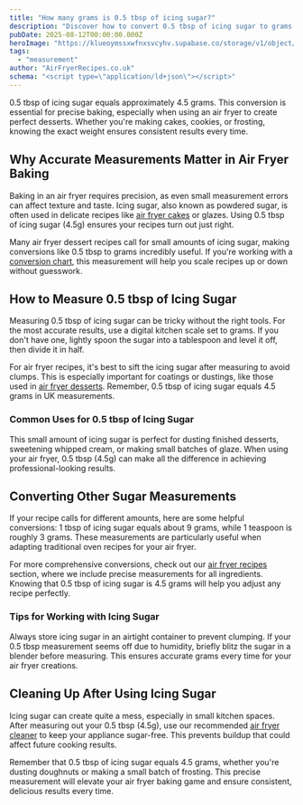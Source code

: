 ```yaml
---
title: "How many grams is 0.5 tbsp of icing sugar?"
description: "Discover how to convert 0.5 tbsp of icing sugar to grams for precise baking. Perfect for air fryer desserts and UK measurements."
pubDate: 2025-08-12T00:00:00.000Z
heroImage: "https://klueoymssxwfnxsvcyhv.supabase.co/storage/v1/object/public/md/how-many-grams-is-0-5-tbsp-of-icing-sugar-22aa08a0.webp"
tags:
  - "measurement"
author: "AirFryerRecipes.co.uk"
schema: "<script type=\"application/ld+json\"></script>"
---
```


<p>0.5 tbsp of icing sugar equals approximately 4.5 grams. This conversion is essential for precise baking, especially when using an air fryer to create perfect desserts. Whether you're making cakes, cookies, or frosting, knowing the exact weight ensures consistent results every time.</p>

<h2>Why Accurate Measurements Matter in Air Fryer Baking</h2>
<p>Baking in an air fryer requires precision, as even small measurement errors can affect texture and taste. Icing sugar, also known as powdered sugar, is often used in delicate recipes like <a href=https://www.airfryerrecipe.co.uk/recipe-category/cakes>air fryer cakes</a> or glazes. Using 0.5 tbsp of icing sugar (4.5g) ensures your recipes turn out just right.</p>
<p>Many air fryer dessert recipes call for small amounts of icing sugar, making conversions like 0.5 tbsp to grams incredibly useful. If you're working with a <a href=https://www.airfryerrecipe.co.uk/air-fryer-conversion-chart>conversion chart</a>, this measurement will help you scale recipes up or down without guesswork.</p>

<h2>How to Measure 0.5 tbsp of Icing Sugar</h2>
<p>Measuring 0.5 tbsp of icing sugar can be tricky without the right tools. For the most accurate results, use a digital kitchen scale set to grams. If you don't have one, lightly spoon the sugar into a tablespoon and level it off, then divide it in half.</p>
<p>For air fryer recipes, it's best to sift the icing sugar after measuring to avoid clumps. This is especially important for coatings or dustings, like those used in <a href=https://www.airfryerrecipe.co.uk/recipe-category/dessert>air fryer desserts</a>. Remember, 0.5 tbsp of icing sugar equals 4.5 grams in UK measurements.</p>

<h3>Common Uses for 0.5 tbsp of Icing Sugar</h3>
<p>This small amount of icing sugar is perfect for dusting finished desserts, sweetening whipped cream, or making small batches of glaze. When using your air fryer, 0.5 tbsp (4.5g) can make all the difference in achieving professional-looking results.</p>

<h2>Converting Other Sugar Measurements</h2>
<p>If your recipe calls for different amounts, here are some helpful conversions: 1 tbsp of icing sugar equals about 9 grams, while 1 teaspoon is roughly 3 grams. These measurements are particularly useful when adapting traditional oven recipes for your air fryer.</p>
<p>For more comprehensive conversions, check out our <a href=https://www.airfryerrecipe.co.uk/recipes>air fryer recipes</a> section, where we include precise measurements for all ingredients. Knowing that 0.5 tbsp of icing sugar is 4.5 grams will help you adjust any recipe perfectly.</p>

<h3>Tips for Working with Icing Sugar</h3>
<p>Always store icing sugar in an airtight container to prevent clumping. If your 0.5 tbsp measurement seems off due to humidity, briefly blitz the sugar in a blender before measuring. This ensures accurate grams every time for your air fryer creations.</p>

<h2>Cleaning Up After Using Icing Sugar</h2>
<p>Icing sugar can create quite a mess, especially in small kitchen spaces. After measuring out your 0.5 tbsp (4.5g), use our recommended <a href=https://www.airfryerrecipe.co.uk/air-fryer-cleaner>air fryer cleaner</a> to keep your appliance sugar-free. This prevents buildup that could affect future cooking results.</p>
<p>Remember that 0.5 tbsp of icing sugar equals 4.5 grams, whether you're dusting doughnuts or making a small batch of frosting. This precise measurement will elevate your air fryer baking game and ensure consistent, delicious results every time.</p>